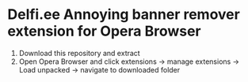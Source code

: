 # Delfi.ee Annoying banner remover extension for Opera Browser

1. Download this repository and extract
2. Open Opera Browser and click extensions -> manage extensions -> Load unpacked -> navigate to downloaded folder
